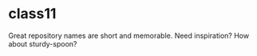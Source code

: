 # class11
Great repository names are short and memorable. Need inspiration? How about sturdy-spoon?
